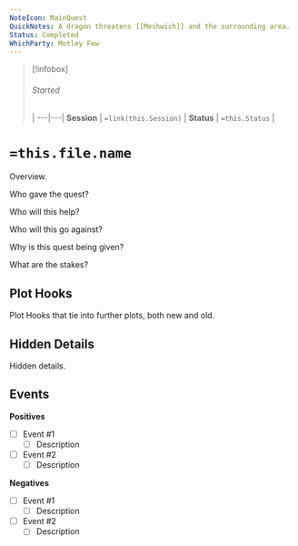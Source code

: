 ```yaml
---
NoteIcon: MainQuest
QuickNotes: A dragon threatens [[Meshwich]] and the surrounding area.
Status: Completed
WhichParty: Motley Few
---
```


> [!infobox]
> ###### Started
>  |
> ---|---|
> **Session** | `=link(this.Session)` | 
> **Status** | `=this.Status` |

# **`=this.file.name`**
Overview.

Who gave the quest?

Who will this help?

Who will this go against?

Why is this quest being given?

What are the stakes?

## Plot Hooks
Plot Hooks that tie into further plots, both new and old.

## Hidden Details
Hidden details.

## Events
**Positives**
- [ ] Event #1
    - [ ] Description
- [ ] Event #2
    - [ ] Description

**Negatives**
- [ ] Event #1
    - [ ] Description
- [ ] Event #2
    - [ ] Description
